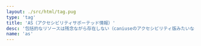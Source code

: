 ```yaml
---
layout: ./src/html/tag.pug
type: 'tag'
title: 'AS（アクセシビリティサポーテッド情報）'
desc: '包括的なリソースは残念ながら存在しない（caniuseのアクセシビリティ版みたいなのは残念ながらない）ので、究極的には自分でテストしないといけない可能性が…。 '
name: 'as'
---
```

